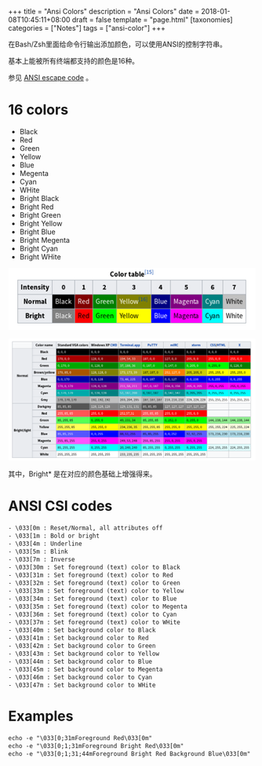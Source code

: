 +++
title = "Ansi Colors"
description = "Ansi Colors"
date = 2018-01-08T10:45:11+08:00
draft = false
template = "page.html"
[taxonomies]
categories =  ["Notes"]
tags = ["ansi-color"]
+++

在Bash/Zsh里面给命令行输出添加颜色，可以使用ANSI的控制字符串。

基本上能被所有终端都支持的颜色是16种。

<!-- more -->

参见 [ANSI escape code](https://en.wikipedia.org/wiki/ANSI_escape_code) 。

# 16 colors

- Black
- Red
- Green
- Yellow
- Blue
- Megenta
- Cyan
- WHite
- Bright Black
- Bright Red
- Bright Green
- Bright Yellow
- Bright Blue
- Bright Megenta
- Bright Cyan
- Bright WHite

![Image 1](ansi_color.1.png)

![Image 2](ansi_color.2.png)

其中，Bright* 是在对应的颜色基础上增强得来。

# ANSI CSI codes

```
- \033[0m : Reset/Normal, all attributes off
- \033[1m : Bold or bright
- \033[4m : Underline
- \033[5m : Blink
- \033[7m : Inverse
- \033[30m : Set foreground (text) color to Black
- \033[31m : Set foreground (text) color to Red
- \033[32m : Set foreground (text) color to Green
- \033[33m : Set foreground (text) color to Yellow
- \033[34m : Set foreground (text) color to Blue
- \033[35m : Set foreground (text) color to Megenta
- \033[36m : Set foreground (text) color to Cyan
- \033[37m : Set foreground (text) color to WHite
- \033[40m : Set background color to Black
- \033[41m : Set background color to Red
- \033[42m : Set background color to Green
- \033[43m : Set background color to Yellow
- \033[44m : Set background color to Blue
- \033[45m : Set background color to Megenta
- \033[46m : Set background color to Cyan
- \033[47m : Set background color to WHite
```

# Examples

```
echo -e "\033[0;31mForeground Red\033[0m"
echo -e "\033[0;1;31mForeground Bright Red\033[0m"
echo -e "\033[0;1;31;44mForeground Bright Red Background Blue\033[0m"
```
